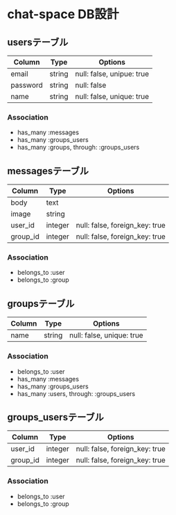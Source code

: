 

# chat-space DB設計
## usersテーブル
|Column|Type|Options|
|------|----|-------|
|email|string|null: false, unipue: true|
|password|string|null: false|
|name|string|null: false, unique: true|
### Association
- has_many  :messages
- has_many :groups_users
- has_many :groups,  through:   :groups_users

## messagesテーブル
|Column|Type|Options|
|------|----|-------|
|body|text|
|image|string|
|user_id|integer|null: false, foreign_key: true|
|group_id|integer|null: false, foreign_key: true|

### Association
- belongs_to :user
- belongs_to :group

## groupsテーブル
|Column|Type|Options|
|------|----|-------
|name|string|null: false, unique: true|
### Association
- belongs_to :user
- has_many  :messages
- has_many  :groups_users
- has_many  :users,  through:  :groups_users

## groups_usersテーブル
|Column|Type|Options|
|------|----|-------|
|user_id|integer|null: false, foreign_key: true|
|group_id|integer|null: false, foreign_key: true|
### Association
- belongs_to :user
- belongs_to :group